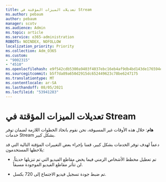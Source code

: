 ```yaml
---
title: تعديلات الميزات المؤقتة في Stream
ms.author: pebaum
author: pebaum
manager: scotv
ms.audience: Admin
ms.topic: article
ms.service: o365-administration
ROBOTS: NOINDEX, NOFOLLOW
localization_priority: Priority
ms.collection: Adm_O365
ms.custom:
- "9002315"
- "4510"
ms.openlocfilehash: e9f542cdb5300a9403f4037ebc16eb4af9db4bd143de176594efb0c3bee00f55
ms.sourcegitcommit: b5f7da89a650d2915dc652449623c78be6247175
ms.translationtype: MT
ms.contentlocale: ar-SA
ms.lasthandoff: 08/05/2021
ms.locfileid: "53941283"
---
```

# <a name="stream-temporary-feature-adjustments"></a>تعديلات الميزات المؤقتة في Stream

**هام**: خلال هذه الأوقات غير المسبوقة، نحن نقوم باتخاذ الخطوات اللازمة لضمان توفر خدمات Stream بشكل كبير.

دعماً لهدف توفر الخدمات بشكل كبير، قمنا بإجراء بعض التغييرات المؤقتة التالية التي قد يلاحظها المستخدمون: 

- تم تعطيل مخطط الأشخاص الزمني فيما يخض مقاطع الفيديو التي تم تنزيلها حديثاً. لن تتأثر مقاطع الفيديو الموجودة مسبقاً.

- تم ضبط جودة تسجيل فيديو الاجتماع إلى 720 بكسل.

